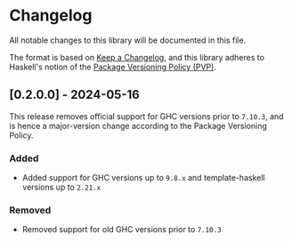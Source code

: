 # Changelog
All notable changes to this library will be documented in this file.

The format is based on [Keep a Changelog](https://keepachangelog.com/en/1.0.0/),
and this library adheres to Haskell's notion of the 
[Package Versioning Policy (PVP)](https://pvp.haskell.org/).

## [0.2.0.0] - 2024-05-16

This release removes official support for GHC versions prior to `7.10.3`, and is
hence a major-version change according to the Package Versioning Policy.

### Added
- Added support for GHC versions up to `9.8.x` and template-haskell versions 
  up to `2.21.x`

### Removed
- Removed support for old GHC versions prior to `7.10.3`

